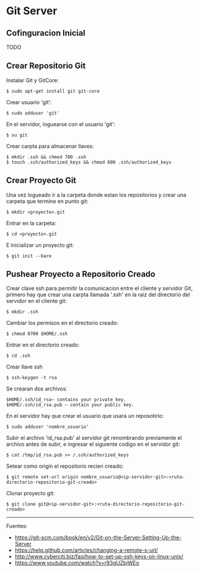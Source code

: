 # Git Server

## Cofinguracion Inicial

TODO

## Crear Repositorio Git

Instalar Git y GitCore:

    $ sudo apt-get install git git-core
    
Crear usuario 'git':

    $ sudo adduser 'git'

En el servidor, loguearse con el usuario 'git':

    $ su git
    
Crear carpta para almacenar llaves:

    $ mkdir .ssh && chmod 700 .ssh
    $ touch .ssh/authorized_keys && chmod 600 .ssh/authorized_keys
    
## Crear Proyecto Git
    
Una vez logueado ir a la carpeta donde estan los repositorios y crear una carpeta que termine en punto git:

    $ mkdir <proyecto>.git

Entrar en la carpeta:

    $ cd <proyecto>.git
    
E inicializar un proyecto git:

    $ git init --bare
    
## Pushear Proyecto a Repositorio Creado

Crear clave ssh para permitir la comunicacion entre el cliente y servidor Git, primero hay que crear una carpta llamada '.ssh' en la raiz del directorio del servidor en el cliente git:

    $ mkdir .ssh
    
Cambiar los permisos en el directorio creado:

    $ chmod 0700 $HOME/.ssh
    
Entrar en el directorio creado:

    $ cd .ssh

Crear llave ssh

    $ ssh-keygen -t rsa
    
Se crearan dos archivos:

    $HOME/.ssh/id_rsa– contains your private key.
    $HOME/.ssh/id_rsa.pub – contain your public key.
    
En el servidor hay que crear el usuario que usara un reposotirio:

    $ sudo adduser 'nombre_usuario'

Subir el archivo 'id_rsa.pub' al servidor git renombrando previamente el archivo antes de subir, e ingresar el siguiente codigo en el servidor git:

    $ cat /tmp/id_rsa.pub >> /.ssh/authorized_keys

Setear como origin el repositorio recien creado:

    $ git remote set-url origin nombre_usuario@<ip-servidor-git>:<ruta-directorio-repositorio-git-creado>
    
Clonar proyecto git:

    $ git clone git@<ip-servidor-git>:<ruta-directorio-repositorio-git-creado>

--- 

Fuentes:

+ https://git-scm.com/book/en/v2/Git-on-the-Server-Setting-Up-the-Server
+ https://help.github.com/articles/changing-a-remote-s-url/
+ http://www.cyberciti.biz/faq/how-to-set-up-ssh-keys-on-linux-unix/
+ https://www.youtube.com/watch?v=r93gUZbjWEo